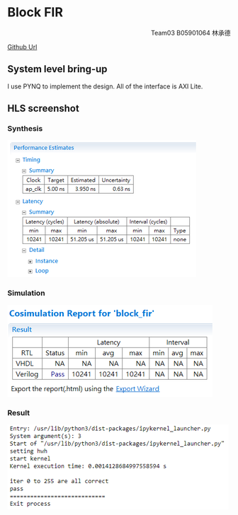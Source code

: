 # Block FIR
<p align='right'>Team03 B05901064 林承德</p>

[Github Url](https://github.com/whoami90506/MSoC-Self-Paced/tree/master/blockFIR)

## System level bring-up
I use PYNQ to implement the design. All of the interface is AXI Lite.

## HLS screenshot

### Synthesis
![](https://github.com/whoami90506/MSoC-Self-Paced/raw/master/blockFIR/image/summary.png)

### Simulation
![](https://github.com/whoami90506/MSoC-Self-Paced/raw/master/blockFIR/image/cosim.png)

### Result
![](https://github.com/whoami90506/MSoC-Self-Paced/raw/master/blockFIR/image/result.png)
